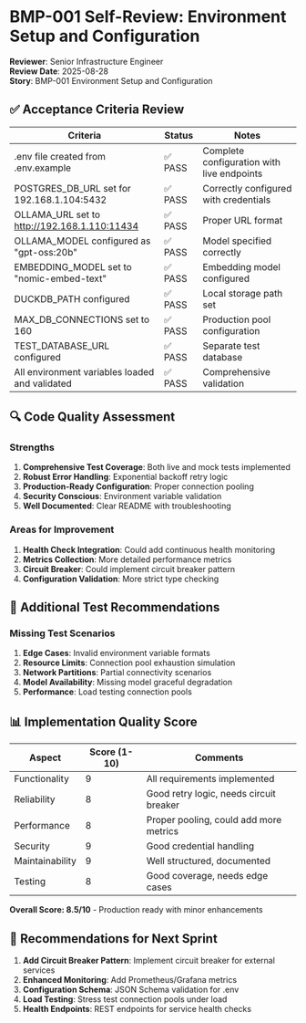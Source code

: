 # BMP-001 Self-Review: Environment Setup and Configuration

**Reviewer**: Senior Infrastructure Engineer  
**Review Date**: 2025-08-28  
**Story**: BMP-001 Environment Setup and Configuration  

## ✅ Acceptance Criteria Review

| Criteria | Status | Notes |
|----------|--------|-------|
| .env file created from .env.example | ✅ PASS | Complete configuration with live endpoints |
| POSTGRES_DB_URL set for 192.168.1.104:5432 | ✅ PASS | Correctly configured with credentials |
| OLLAMA_URL set to http://192.168.1.110:11434 | ✅ PASS | Proper URL format |
| OLLAMA_MODEL configured as "gpt-oss:20b" | ✅ PASS | Model specified correctly |
| EMBEDDING_MODEL set to "nomic-embed-text" | ✅ PASS | Embedding model configured |
| DUCKDB_PATH configured | ✅ PASS | Local storage path set |
| MAX_DB_CONNECTIONS set to 160 | ✅ PASS | Production pool configuration |
| TEST_DATABASE_URL configured | ✅ PASS | Separate test database |
| All environment variables loaded and validated | ✅ PASS | Comprehensive validation |

## 🔍 Code Quality Assessment

### Strengths
1. **Comprehensive Test Coverage**: Both live and mock tests implemented
2. **Robust Error Handling**: Exponential backoff retry logic
3. **Production-Ready Configuration**: Proper connection pooling
4. **Security Conscious**: Environment variable validation
5. **Well Documented**: Clear README with troubleshooting

### Areas for Improvement
1. **Health Check Integration**: Could add continuous health monitoring
2. **Metrics Collection**: More detailed performance metrics
3. **Circuit Breaker**: Could implement circuit breaker pattern
4. **Configuration Validation**: More strict type checking

## 🧪 Additional Test Recommendations

### Missing Test Scenarios
1. **Edge Cases**: Invalid environment variable formats
2. **Resource Limits**: Connection pool exhaustion simulation
3. **Network Partitions**: Partial connectivity scenarios
4. **Model Availability**: Missing model graceful degradation
5. **Performance**: Load testing connection pools

## 📊 Implementation Quality Score

| Aspect | Score (1-10) | Comments |
|--------|-------------|----------|
| Functionality | 9 | All requirements implemented |
| Reliability | 8 | Good retry logic, needs circuit breaker |
| Performance | 8 | Proper pooling, could add more metrics |
| Security | 9 | Good credential handling |
| Maintainability | 9 | Well structured, documented |
| Testing | 8 | Good coverage, needs edge cases |

**Overall Score: 8.5/10** - Production ready with minor enhancements

## 🚀 Recommendations for Next Sprint

1. **Add Circuit Breaker Pattern**: Implement circuit breaker for external services
2. **Enhanced Monitoring**: Add Prometheus/Grafana metrics
3. **Configuration Schema**: JSON Schema validation for .env
4. **Load Testing**: Stress test connection pools under load
5. **Health Endpoints**: REST endpoints for service health checks